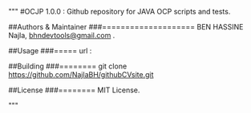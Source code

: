 """
#OCJP 1.0.0 : Github repository for JAVA OCP scripts and tests.


##Authors & Maintainer
###====================
BEN HASSINE Najla, bhndevtools@gmail.com .


##Usage
###=====
url : 


##Building
###========
git clone https://github.com/NajlaBH/githubCVsite.git


##License
###========
MIT License.

"""

